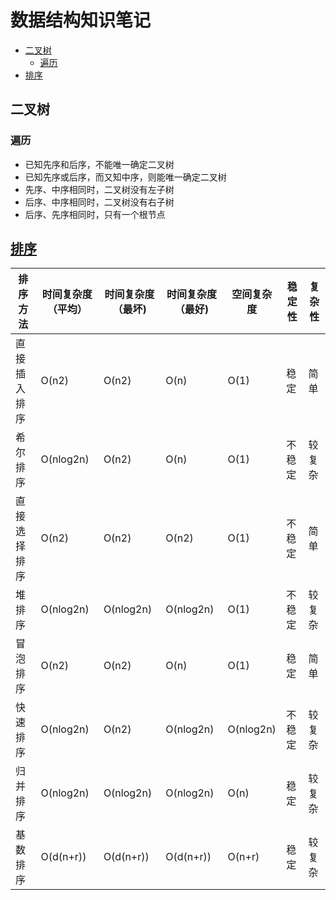 # 数据结构知识笔记

<!-- vim-markdown-toc Redcarpet -->

* [二叉树](#二叉树)
  * [遍历](#遍历)
* [排序](#排序)

<!-- vim-markdown-toc -->

## 二叉树

### 遍历

- 已知先序和后序，不能唯一确定二叉树
- 已知先序或后序，而又知中序，则能唯一确定二叉树
- 先序、中序相同时，二叉树没有左子树
- 后序、中序相同时，二叉树没有右子树
- 后序、先序相同时，只有一个根节点

## [排序](https://www.cnblogs.com/Glory-D/p/7884525.html)

| 排序方法     | 时间复杂度（平均） | 时间复杂度（最坏) | 时间复杂度（最好) | 空间复杂度 | 稳定性 | 复杂性 |
|--------------|--------------------|-------------------|-------------------|------------|--------|--------|
| 直接插入排序 | O(n2)              | O(n2)             | O(n)              | O(1)       | 稳定   | 简单   |
| 希尔排序     | O(nlog2n)          | O(n2)             | O(n)              | O(1)       | 不稳定 | 较复杂 |
| 直接选择排序 | O(n2)              | O(n2)             | O(n2)             | O(1)       | 不稳定 | 简单   |
| 堆排序       | O(nlog2n)          | O(nlog2n)         | O(nlog2n)         | O(1)       | 不稳定 | 较复杂 |
| 冒泡排序     | O(n2)              | O(n2)             | O(n)              | O(1)       | 稳定   | 简单   |
| 快速排序     | O(nlog2n)          | O(n2)             | O(nlog2n)         | O(nlog2n)  | 不稳定 | 较复杂 |
| 归并排序     | O(nlog2n)          | O(nlog2n)         | O(nlog2n)         | O(n)       | 稳定   | 较复杂 |
| 基数排序     | O(d(n+r))          | O(d(n+r))         | O(d(n+r))         | O(n+r)     | 稳定   | 较复杂 |
